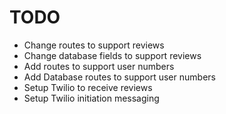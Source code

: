 # TODO
- Change routes to support reviews
- Change database fields to support reviews
- Add routes to support user numbers
- Add Database routes to support user numbers
- Setup Twilio to receive reviews
- Setup Twilio initiation messaging
